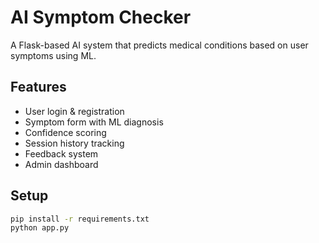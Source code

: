 # AI Symptom Checker

A Flask-based AI system that predicts medical conditions based on user symptoms using ML.

## Features
- User login & registration
- Symptom form with ML diagnosis
- Confidence scoring
- Session history tracking
- Feedback system
- Admin dashboard

## Setup

```bash
pip install -r requirements.txt
python app.py
